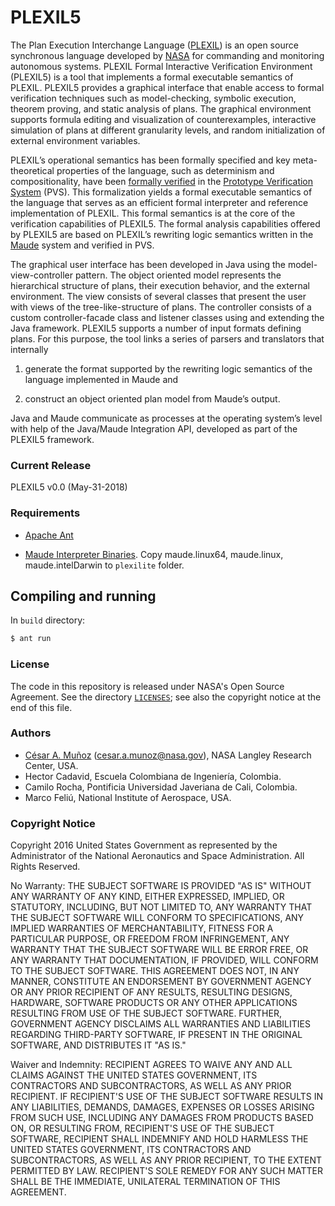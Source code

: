 PLEXIL5 
========
The Plan Execution Interchange Language ([PLEXIL](http://plexil.sourceforge.net)) is an open source
synchronous language developed by [NASA](https://www.nasa.gov) for commanding and monitoring
autonomous systems. PLEXIL Formal Interactive Verification Environment
(PLEXIL5) is a tool that implements a formal executable semantics of
PLEXIL. PLEXIL5 provides a graphical interface that enable access to
formal verification techniques such as model-checking, symbolic
execution, theorem proving, and static analysis of plans. The
graphical environment supports formula editing and visualization of
counterexamples, interactive simulation of plans at different
granularity levels, and random initialization of external environment
variables.


PLEXIL’s operational semantics has been formally specified and key
meta-theoretical properties of the language, such as determinism and
compositionality, have been
[formally verified](https://shemesh.larc.nasa.gov/fm/PLEXIL)  in the [Prototype
Verification System](http://pvs.csl.sri.com/) (PVS). This formalization yields a formal
executable semantics of the language that serves as an efficient
formal interpreter and reference implementation of PLEXIL. This formal
semantics is at the core of the verification capabilities of 
PLEXIL5. The formal analysis capabilities offered by PLEXIL5 are based
on PLEXIL’s rewriting logic semantics written in the [Maude](http://maude.cs.illinois.edu/) system and verified in
PVS.

The graphical user interface has been developed in Java using
the model-view-controller pattern. The object oriented model
represents the hierarchical structure of plans, their execution
behavior, and the external environment. The view consists of several
classes that present the user with views of the tree-like-structure of
plans. The controller consists of a custom controller-facade class and
listener classes using and extending the Java framework.  PLEXIL5
supports a number of input formats defining plans. For this purpose,
the tool links a series of parsers and translators that internally

1.  generate the format supported by the rewriting logic semantics of the
language implemented in Maude and

2. construct an object oriented plan model from Maude’s output.

 Java and Maude communicate as processes at the operating system’s
level with help of the Java/Maude Integration API, developed as part
of the PLEXIL5 framework.

### Current Release

PLEXIL5 v0.0 (May-31-2018)

### Requirements

* [Apache Ant](https://ant.apache.org/)

* [Maude Interpreter Binaries](http://maude.cs.uiuc.edu/download/). Copy maude.linux64, maude.linux, maude.intelDarwin to `plexilite` folder.

## Compiling and running

In `build` directory:

```bash
$ ant run
```

### License

The code in this repository is released under NASA's Open Source
Agreement.  See the directory [`LICENSES`](LICENSES); see also the copyright notice at the end of this file. 

### Authors

* [C&eacute;sar A. Mu&ntilde;oz](http://shemesh.larc.nasa.gov/people/cam) (cesar.a.munoz@nasa.gov), NASA Langley Research Center, USA. 
* Hector Cadavid, Escuela Colombiana de Ingenier&iacute;a, Colombia.
* Camilo Rocha, Pontificia Universidad Javeriana de Cali, Colombia.
* Marco Feli&uacute;, National Institute of Aerospace, USA. 

### Copyright Notice

Copyright 2016 United States Government as represented by the Administrator of the National Aeronautics and Space Administration. All Rights Reserved.

No Warranty: THE SUBJECT SOFTWARE IS PROVIDED "AS IS" WITHOUT ANY WARRANTY OF ANY KIND, EITHER EXPRESSED, IMPLIED, OR STATUTORY, INCLUDING, BUT NOT LIMITED TO, ANY WARRANTY THAT THE SUBJECT SOFTWARE WILL CONFORM TO SPECIFICATIONS, ANY IMPLIED WARRANTIES OF MERCHANTABILITY, FITNESS FOR A PARTICULAR PURPOSE, OR FREEDOM FROM INFRINGEMENT, ANY WARRANTY THAT THE SUBJECT SOFTWARE WILL BE ERROR FREE, OR ANY WARRANTY THAT DOCUMENTATION, IF PROVIDED, WILL CONFORM TO THE SUBJECT SOFTWARE. THIS AGREEMENT DOES NOT, IN ANY MANNER, CONSTITUTE AN ENDORSEMENT BY GOVERNMENT AGENCY OR ANY PRIOR RECIPIENT OF ANY RESULTS, RESULTING DESIGNS, HARDWARE, SOFTWARE PRODUCTS OR ANY OTHER APPLICATIONS RESULTING FROM USE OF THE SUBJECT SOFTWARE.  FURTHER, GOVERNMENT AGENCY DISCLAIMS ALL WARRANTIES AND LIABILITIES REGARDING THIRD-PARTY SOFTWARE, IF PRESENT IN THE ORIGINAL SOFTWARE, AND DISTRIBUTES IT "AS IS."

Waiver and Indemnity: RECIPIENT AGREES TO WAIVE ANY AND ALL CLAIMS AGAINST THE UNITED STATES GOVERNMENT, ITS CONTRACTORS AND SUBCONTRACTORS, AS WELL AS ANY PRIOR RECIPIENT.  IF RECIPIENT'S USE OF THE SUBJECT SOFTWARE RESULTS IN ANY LIABILITIES, DEMANDS, DAMAGES, EXPENSES OR LOSSES ARISING FROM SUCH USE, INCLUDING ANY DAMAGES FROM PRODUCTS BASED ON, OR RESULTING FROM, RECIPIENT'S USE OF THE SUBJECT SOFTWARE, RECIPIENT SHALL INDEMNIFY AND HOLD HARMLESS THE UNITED STATES GOVERNMENT, ITS CONTRACTORS AND SUBCONTRACTORS, AS WELL AS ANY PRIOR RECIPIENT, TO THE EXTENT PERMITTED BY LAW.  RECIPIENT'S SOLE REMEDY FOR ANY SUCH MATTER SHALL BE THE IMMEDIATE, UNILATERAL TERMINATION OF THIS AGREEMENT.
